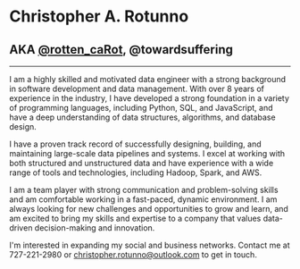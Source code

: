 # Christopher A. Rotunno
## AKA [@rotten_caRot](https://rottencarot.dev/), @towardsuffering
--- 
I am a highly skilled and motivated data engineer with a strong background in software development and data management. With over 8 years of experience in the industry, I have developed a strong foundation in a variety of programming languages, including Python, SQL, and JavaScript, and have a deep understanding of data structures, algorithms, and database design.

I have a proven track record of successfully designing, building, and maintaining large-scale data pipelines and systems. I excel at working with both structured and unstructured data and have experience with a wide range of tools and technologies, including Hadoop, Spark, and AWS.

I am a team player with strong communication and problem-solving skills and am comfortable working in a fast-paced, dynamic environment. I am always looking for new challenges and opportunities to grow and learn, and am excited to bring my skills and expertise to a company that values data-driven decision-making and innovation.

I'm interested in expanding my social and business networks. Contact me at 727-221-2980 or christopher.rotunno@outlook.com to get in touch.

<!---
towardsuffering/towardsuffering is a ✨ special ✨ repository because its `README.md` (this file) appears on your GitHub profile.
You can click the Preview link to take a look at your changes.
--->
